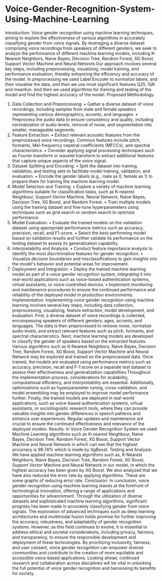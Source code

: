 # Voice-Gender-Recognition-System-Using-Machine-Learning
Introduction:
Voice gender recognition using machine learning techniques, aiming to explore the effectiveness of various algorithms in accurately classifying gender from voice signals. By leveraging a diverse dataset comprising voice recordings from speakers of different genders, we seek to analyze the performance of different machine learning models, including K-Nearest Neighbors, Naive Bayes, Decision Tree, Random Forest, XG Boost, Support Vector Machine and Neural Network.Our approach involves several key steps, including preprocessing, visualizing, model training, and performance evaluation, thereby enhancing the efficiency and accuracy of the model. In preprocessing we used Label Encoder to normalize labels, and then visualize the data, and then  we use most significant features Q25, IQR and meanfun. And then we used algorithms for  training and testing of the model and find the highest accuracy of the model.
Proposed Methodology:
1.	Data Collection and Preprocessing:
•	Gather a diverse dataset of voice recordings, including samples from male and female speakers representing various demographics, accents, and languages.
•	Preprocess the audio data to ensure consistency and quality, including normalization of audio levels, removal of noise, and segmentation into smaller, manageable segments.
2.	Feature Extraction:
•	Extract relevant acoustic features from the preprocessed voice recordings. Common features include pitch, formants, Mel-frequency cepstral coefficients (MFCCs), and spectral characteristics.
•	Consider applying signal processing techniques such as Fourier transform or wavelet transform to extract additional features that capture unique aspects of the voice signal.
3.	Dataset Splitting and Encoding:
•	Split the dataset into training, validation, and testing sets to facilitate model training, validation, and evaluation.
•	Encode the gender labels (e.g., male as 0, female as 1) to prepare them for training the machine learning model.
4.	Model Selection and Training:
•	Explore a variety of machine learning algorithms suitable for classification tasks, such as K-nearest Neighbour, Support Vector Machine, Neural Network, Naïve Bayes, Decision Tree, XG Boost, and Random Forest.
•	Train multiple models using the training dataset and fine-tune hyperparameters using techniques such as grid search or random search to optimize performance.
5.	Model Evaluation:
•	Evaluate the trained models on the validation dataset using appropriate performance metrics such as accuracy, precision, recall, and F1-score.
•	Select the best-performing model based on validation results and further validate its performance on the testing dataset to assess its generalization capability.
6.	Interpretability and Analysis:
•	Conduct feature importance analysis to identify the most discriminative features for gender recognition.
•	Visualize decision boundaries and misclassifications to gain insights into the model's behavior and potential areas for improvement.
7.	Deployment and Integration:
•	Deploy the trained machine learning model as part of a voice gender recognition system, integrating it into real-world applications such as voice-based authentication systems, virtual assistants, or voice-controlled devices.
•	Implement monitoring and maintenance procedures to ensure the continued performance and reliability of the deployed model in production environments.
Implementation:
Implementing voice gender recognition using machine learning involves several key steps, including data collection, preprocessing, visualizing, feature extraction, model development, and evaluation.
First, a diverse dataset of voice recordings is collected, encompassing speakers of different genders, ages, accents, and languages. The data is then preprocessed to remove noise, normalize audio levels, and extract relevant features such as pitch, formants, and spectral characteristics.
Next, machine learning models are developed to classify the gender of speakers based on the extracted features. Various algorithms such as K-Nearest Neighbors, Naive Bayes, Decision Tree, Random Forest, XG Boost, Support Vector Machine and Neural Network may be explored and trained on the preprocessed data.
Once trained, the models are evaluated using performance metrics such as accuracy, precision, recall and F-1 score on a separate test dataset to assess their effectiveness and generalization capabilities.Throughout the implementation process, considerations for scalability, computational efficiency, and interpretability are essential. Additionally, optimizations such as hyperparameter tuning, cross-validation, and model ensembling may be employed to improve model performance further.
Finally, the trained models are deployed in real-world applications, such as voice-based authentication systems, virtual assistants, or sociolinguistic research tools, where they can provide valuable insights into gender differences in speech patterns and enhance user experiences. Regular updates and maintenance are crucial to ensure the continued effectiveness and relevance of the deployed models.
Results:
In Voice Gender Recognition System we used Machine Learning algorithms such as K-nearest Neighbour, Naive Bayes, Decision Tree, Random Forest, XG Boost, Support Vector Machine and Neural Network in which can see that the highest accurracy is 98.74% which is made by XgBoost.
Testing and Analysis:
We have applied machine learning algorithms such as, K-Nearest Neighbors, Naive Bayes, Decision Tree, Random Forest, XG Boost, Support Vector Machine and Neural Network in our model, in which the highest accuracy has been given by XG Boost. We also analyzed that we have also reduced the error rate by applying algorithms. These are some graphs of reducing error rate.
Conclusion:
In conclusion, voice gender recognition using machine learning stands at the forefront of technological innovation, offering a range of applications and opportunities for advancement. Through the utilization of diverse datasets and sophisticated machine learning algorithms, significant progress has been made in accurately classifying gender from voice signals. 
The exploration of advanced techniques such as deep learning architectures and multimodal fusion holds promise for further improving the accuracy, robustness, and adaptability of gender recognition systems. However, as this field continues to evolve, it is essential to address ethical and societal considerations, including privacy, fairness, and transparency, to ensure the responsible development and deployment of these technologies.
By prioritizing inclusivity, fairness, and user consent, voice gender recognition can empower diverse communities and contribute to the creation of more equitable and accessible voice-based applications. Looking ahead, continued research and collaboration across disciplines will be vital in unlocking the full potential of voice gender recognition and harnessing its benefits for society.





